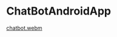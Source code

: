 # ChatBotAndroidApp

[chatbot.webm](https://user-images.githubusercontent.com/89325376/214773149-cd018a04-2cdf-4f54-83b2-07d852d2b36b.webm)
